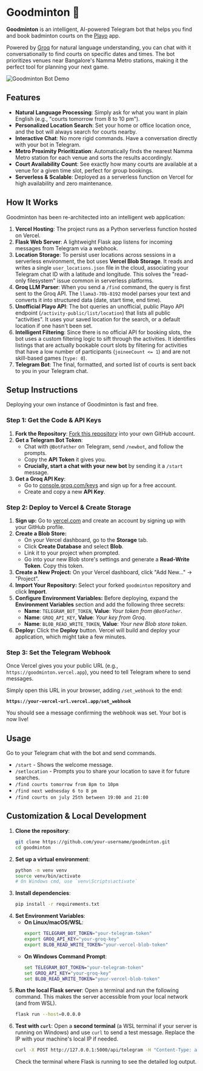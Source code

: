 # Goodminton 🏸

**Goodminton** is an intelligent, AI-powered Telegram bot that helps you find and book badminton courts on the [Playo](https://playo.co/) app. 

Powered by [Groq](https://groq.com/) for natural language understanding, you can chat with it conversationally to find courts on specific dates and times. The bot prioritizes venues near Bangalore's Namma Metro stations, making it the perfect tool for planning your next game.

![Goodminton Bot Demo](./demo.jpeg)


## Features

- **Natural Language Processing**: Simply ask for what you want in plain English (e.g., "courts tomorrow from 8 to 10 pm").
- **Personalized Location Search**: Set your home or office location once, and the bot will always search for courts nearby.
- **Interactive Chat**: No more rigid commands. Have a conversation directly with your bot in Telegram.
- **Metro Proximity Prioritization**: Automatically finds the nearest Namma Metro station for each venue and sorts the results accordingly.
- **Court Availability Count**: See exactly how many courts are available at a venue for a given time slot, perfect for group bookings.
- **Serverless & Scalable**: Deployed as a serverless function on Vercel for high availability and zero maintenance.

## How It Works

Goodminton has been re-architected into an intelligent web application:

1.  **Vercel Hosting**: The project runs as a Python serverless function hosted on Vercel.
2.  **Flask Web Server**: A lightweight Flask app listens for incoming messages from Telegram via a webhook.
3.  **Location Storage**: To persist user locations across sessions in a serverless environment, the bot uses **Vercel Blob Storage**. It reads and writes a single `user_locations.json` file in the cloud, associating your Telegram chat ID with a latitude and longitude. This solves the "read-only filesystem" issue common in serverless platforms.
4.  **Groq LLM Parser**: When you send a `/find` command, the query is first sent to the Groq API. The `llama3-70b-8192` model parses your text and converts it into structured data (date, start time, end time).
5.  **Unofficial Playo API**: The bot queries an unofficial, public Playo API endpoint (`/activity-public/list/location`) that lists all public "activities". It uses your saved location for the search, or a default location if one hasn't been set.
6.  **Intelligent Filtering**: Since there is no official API for booking slots, the bot uses a custom filtering logic to sift through the activities. It identifies listings that are actually bookable court slots by filtering for activities that have a low number of participants (`joineeCount <= 1`) and are not skill-based games (`type: 0`).
7.  **Telegram Bot**: The final, formatted, and sorted list of courts is sent back to you in your Telegram chat.

## Setup Instructions

Deploying your own instance of Goodminton is fast and free.

### Step 1: Get the Code & API Keys

1.  **Fork the Repository**: [Fork this repository](https://github.com/your-username/goodminton/fork) into your own GitHub account.
2.  **Get a Telegram Bot Token**:
    - Chat with `@BotFather` on Telegram, send `/newbot`, and follow the prompts.
    - Copy the **API Token** it gives you.
    - **Crucially, start a chat with your new bot** by sending it a `/start` message.
3.  **Get a Groq API Key**:
    - Go to [console.groq.com/keys](https://console.groq.com/keys) and sign up for a free account.
    - Create and copy a new **API Key**.

### Step 2: Deploy to Vercel & Create Storage

1.  **Sign up:** Go to [vercel.com](https://vercel.com) and create an account by signing up with your GitHub profile.
2.  **Create a Blob Store:**
    - On your Vercel dashboard, go to the **Storage** tab.
    - Click **Create Database** and select **Blob**.
    - Link it to your project when prompted.
    - Go into your new Blob store's settings and generate a **Read-Write Token**. Copy this token.
3.  **Create a New Project:** On your Vercel dashboard, click "Add New..." -> "Project".
4.  **Import Your Repository:** Select your forked `goodminton` repository and click **Import**.
5.  **Configure Environment Variables:** Before deploying, expand the **Environment Variables** section and add the following three secrets:
    - **Name**: `TELEGRAM_BOT_TOKEN`, **Value**: *Your token from `@BotFather`*.
    - **Name**: `GROQ_API_KEY`, **Value**: *Your key from Groq*.
    - **Name**: `BLOB_READ_WRITE_TOKEN`, **Value**: *Your new Blob store token*.
6.  **Deploy:** Click the **Deploy** button. Vercel will build and deploy your application, which might take a few minutes.

### Step 3: Set the Telegram Webhook

Once Vercel gives you your public URL (e.g., `https://goodminton.vercel.app`), you need to tell Telegram where to send messages.

Simply open this URL in your browser, adding `/set_webhook` to the end:

**`https://your-vercel-url.vercel.app/set_webhook`**

You should see a message confirming the webhook was set. Your bot is now live!

## Usage

Go to your Telegram chat with the bot and send commands.

-   `/start` - Shows the welcome message.
-   `/setlocation` - Prompts you to share your location to save it for future searches.
-   `/find courts tomorrow from 8pm to 10pm`
-   `/find next wednesday 6 to 8 pm`
-   `/find courts on july 25th between 19:00 and 21:00`

## Customization & Local Development

1.  **Clone the repository**:
    ```bash
    git clone https://github.com/your-username/goodminton.git
    cd goodminton
    ```
2.  **Set up a virtual environment**:
    ```bash
    python -m venv venv
    source venv/bin/activate
    # On Windows cmd, use `venv\Scripts\activate`
    ```
3.  **Install dependencies**:
    ```bash
    pip install -r requirements.txt
    ```
4.  **Set Environment Variables**:
    -   **On Linux/macOS/WSL**:
        ```bash
        export TELEGRAM_BOT_TOKEN="your-telegram-token"
        export GROQ_API_KEY="your-groq-key"
        export BLOB_READ_WRITE_TOKEN="your-vercel-blob-token"
        ```
    -   **On Windows Command Prompt**:
        ```cmd
        set TELEGRAM_BOT_TOKEN="your-telegram-token"
        set GROQ_API_KEY="your-groq-key"
        set BLOB_READ_WRITE_TOKEN="your-vercel-blob-token"
        ```
5.  **Run the local Flask server**:
    Open a terminal and run the following command. This makes the server accessible from your local network (and from WSL).
    ```bash
    flask run --host=0.0.0.0
    ```
6.  **Test with `curl`**:
    Open a **second terminal** (a WSL terminal if your server is running on Windows) and use `curl` to send a test message. Replace the IP with your machine's local IP if needed.
    ```bash
    curl -X POST http://127.0.0.1:5000/api/telegram -H "Content-Type: application/json" -d '{"update_id":12345,"message":{"message_id":54321,"date":1625987654,"chat":{"id":98765,"type":"private"},"text":"/find courts for tomorrow evening"}}'
    ```
    Check the terminal where Flask is running to see the detailed log output. 